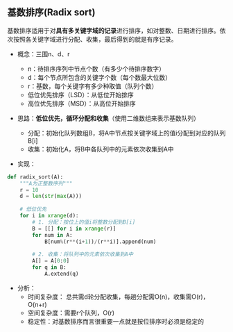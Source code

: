 ## 基数排序(Radix sort)
基数排序适用于对**具有多关键字域的记录**进行排序，如对整数、日期进行排序。依次按照各关键字域进行分配、收集，最后得到的就是有序记录。

- 概念：三围n、d、r
    - n：待排序序列中节点个数（有多少个待排序数字）
    - d：每个节点所包含的关键字个数（每个数最大位数）
    - r：基数，每个关键字有多少种取值（队列个数）
    - 低位优先排序（LSD）：从低位开始排序
    - 高位优先排序（MSD）：从高位开始排序
    
- 思路：**低位优先，循环分配和收集**（使用二维数组来表示基数队列）
    - 分配：初始化队列数组B，将A中节点按关键字域上的值i分配到对应的队列B[i]
    - 收集：初始化A，将B中各队列中的元素依次收集到A中 

- 实现：

```python
def radix_sort(A):
    """A为正整数序列"""
    r = 10
    d = len(str(max(A)))
    
    # 低位优先
    for i in xrange(d):       
        # 1. 分配：按位上的值i将整数分配到B[i]
        B = [[] for i in xrange(r)] 
        for num in A:
            B[num%(r**(i+1))/(r**i)].append(num)
            
        # 2. 收集：将队列中的元素依次收集到A中             
        A[] = A[0:0]
        for q in B: 
            A.extend(q)
```
- 分析：
    - 时间复杂度： 总共需d轮分配收集，每趟分配需O(n)，收集需O(r)，O(n+r)
    - 空间复杂度：需要r个队列，O(r)
    - 稳定性：对基数排序而言很重要一点就是按位排序时必须是稳定的
